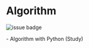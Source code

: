 # Algorithm

![issue badge](https://img.shields.io/badge/Python-3.7.6-blue) 

<p>- Algorithm with Python (Study)</p>